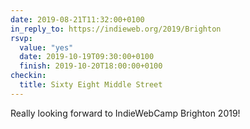 ```yaml
---
date: 2019-08-21T11:32:00+0100
in_reply_to: https://indieweb.org/2019/Brighton
rsvp:
  value: "yes"
  date: 2019-10-19T09:30:00+0100
  finish: 2019-10-20T18:00:00+0100
checkin:
  title: Sixty Eight Middle Street
---
```


Really looking forward to IndieWebCamp Brighton 2019!
